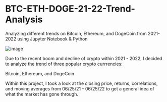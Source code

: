 # BTC-ETH-DOGE-21-22-Trend-Analysis
Analyzing different trends on Bitcoin, Ethereum, and DogeCoin from 2021-2022 using Jupyter Notebook & Python

![image](https://user-images.githubusercontent.com/50633692/180333601-03549cc4-67f4-4a52-809b-27b1046458e8.png)

Due to the recent boom and decline of crypto within 2021 - 2022, I decided to analyze the trend of three popular crypto currrencies: 

Bitcoin, Ethereum, and DogeCoin. 

Within this project, I took a look at the closing price, returns, correlations, and moving averages from 06/25/21 - 06/25/22 to get a general idea of what the market has gone through. 
